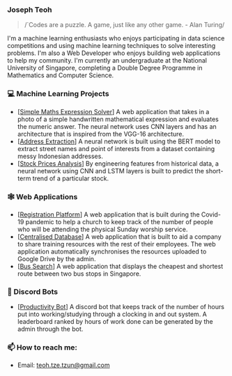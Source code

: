 ### Joseph Teoh

> /`Codes are a puzzle. A game, just like any other game. - Alan Turing/

I'm a machine learning enthusiasts who enjoys participating in data science competitions and using machine learning techniques to solve interesting problems. I'm also a Web Developer who enjoys building web applications to help my community. I'm currently an undergraduate at the National University of Singapore, completing a Double Degree Programme in Mathematics and Computer Science.

### 💻 Machine Learning Projects

- \[[Simple Maths Expression Solver](https://github.com/Joseph31416/Simple-Maths-Expression-Solver)\] A web application that takes in a photo of a simple handwritten mathematical expression and evaluates the numeric answer. The neural network uses CNN layers and has an architecture that is inspired from the VGG-16 architecture.
- \[[Address Extraction](https://drive.google.com/drive/folders/1Ek7UeljG5Ps92QmEy3np4qY6nlDPLomd?usp=sharing)\] A neural network is built using the BERT model to extract street names and point of interests from a dataset containing messy Indonesian addresses. 
- \[[Stock Prices Analysis](https://colab.research.google.com/drive/1eZI0l0puiIKqynxwCmcWdHGeojQPgYG5?usp=sharing)\] By engineering features from historical data, a neural network using CNN and LSTM layers is built to predict the short-term trend of a particular stock. 

### 🕸 Web Applications

- \[[Registration Platform](https://fbc-registration.herokuapp.com/)\] A web application that is built during the Covid-19 pandemic to help a church to keep track of the number of people who will be attending the physical Sunday worship service. 
- \[[Centralised Database](https://kangenlibrary.herokuapp.com/)\] A web application that is built to aid a company to share training resources with the rest of their employees. The web application automatically synchronises the resources uploaded to Google Drive by the admin. 
- \[[Bus Search](https://github.com/Joseph31416/NYJC-JC2-Capstone-project-Bus-search)\] A web application that displays the cheapest and shortest route between two bus stops in Singapore.

### 🎤 Discord Bots
- \[[Productivity Bot](https://github.com/Joseph31416/Discord-ProductivityTrackerBot)\] A discord bot that keeps track of the number of hours put into working/studying through a clocking in and out system. A leaderboard ranked by hours of work done can be generated by the admin through the bot.


### 📫 How to reach me:

- Email: [teoh.tze.tzun@gmail.com](mailto:teoh.tze.tzun@gmail.com)
